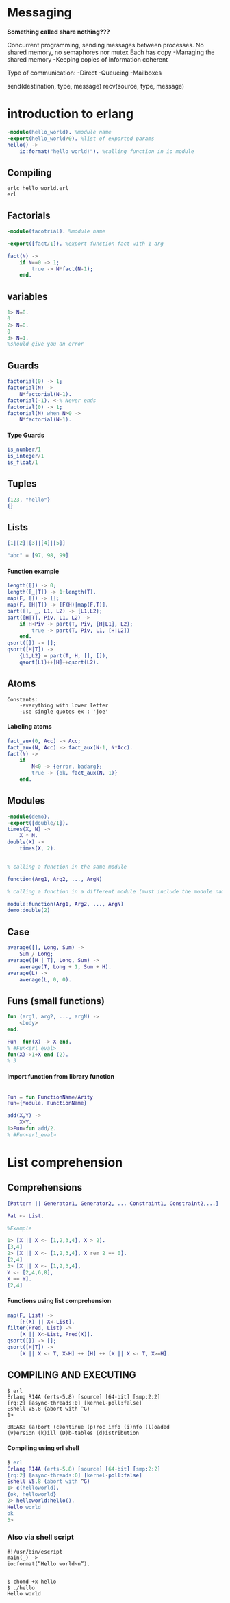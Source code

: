 # Messaging 

**Something called share nothing???**

Concurrent programming, sending messages between processes. No shared memory, no semaphores nor mutex
Each has copy
    -Managing the shared memory
    -Keeping copies of information coherent

Type of communication: 
    -Direct
    -Queueing
    -Mailboxes

send(destination, type, message)
recv(source, type, message)


# introduction to erlang

```erlang
-module(hello_world). %module name
-export(hello_world/0). %list of exported params
hello() ->
    io:format("hello world!"). %calling function in io module
```

## Compiling 

```erlc
erlc hello_world.erl
erl
```

## Factorials

```erlang
-module(facotrial). %module name

-export([fact/1]). %export function fact with 1 arg

fact(N) ->
    if N==0 -> 1;
        true -> N*fact(N-1);
    end.
```

## variables

```erlang
1> N=0.
0
2> N=0.
0
3> N=1.
%should give you an error
```

## Guards 

```erlang
factorial(0) -> 1;
factorial(N) ->
    N*factorial(N-1).
factorial(-1). <-% Never ends
factorial(0) -> 1;
factorial(N) when N>0 -> 
    N*factorial(N-1).
```

#### Type Guards

```erlang
is_number/1
is_integer/1
is_float/1
```

## Tuples

```erlang
{123, "hello"}
{}
```

## Lists

```erlang
[1|[2]|[3]|[4]|[5]]

"abc" = [97, 98, 99]
```
#### Function example 
```erlang
length([]) -> 0;
length([_|T]) -> 1+length(T).
map(F, []) -> [];
map(F, [H|T]) -> [F(H)|map(F,T)].
part([], _, L1, L2) -> {L1,L2};
part([H|T], Piv, L1, L2) ->
    if H<Piv -> part(T, Piv, [H|L1], L2);
        true -> part(T, Piv, L1, [H|L2])
    end.
qsort([]) -> [];
qsort([H|T]) ->
    {L1,L2} = part(T, H, [], []),
    qsort(L1)++[H]++qsort(L2).
```

## Atoms

```
Constants:  
    -everything with lower letter
    -use single quotes ex : 'joe'
```

#### Labeling atoms

```erlang
fact_aux(0, Acc) -> Acc;
fact_aux(N, Acc) -> fact_aux(N-1, N*Acc).
fact(N) ->
    if
        N<0 -> {error, badarg};
        true -> {ok, fact_aux(N, 1)}
    end.
```

## Modules

```erlang
-module(demo).
-export([double/1]).
times(X, N) ->
    X * N.
double(X) ->
    times(X, 2).


% calling a function in the same module

function(Arg1, Arg2, ..., ArgN)

% calling a function in a different module (must include the module name)

module:function(Arg1, Arg2, ..., ArgN)
demo:double(2)
```

## Case

```erlang
average([], Long, Sum) ->
    Sum / Long;
average([H | T], Long, Sum) ->
    average(T, Long + 1, Sum + H).
average(L) ->
    average(L, 0, 0).
```

## Funs (small functions)

```erlang
fun (arg1, arg2, ..., argN) ->
    <body>
end.

Fun  fun(X) -> X end.
% #Fun<erl_eval>
fun(X)->1+X end (2).
% 3
```
#### Import function from library function
```erlang

Fun = fun FunctionName/Arity
Fun={Module, FunctionName}

add(X,Y) ->
    X+Y.
1>Fun=fun add/2.
% #Fun<erl_eval>

```

# List comprehension

## Comprehensions
```erlang
[Pattern || Generator1, Generator2, ... Constraint1, Constraint2,...]

Pat <- List.

%Example

1> [X || X <- [1,2,3,4], X > 2].
[3,4]
2> [X || X <- [1,2,3,4], X rem 2 == 0].
[2,4]
3> [X || X <- [1,2,3,4],
Y <- [2,4,6,8],
X == Y].
[2,4]
```

#### Functions using list comprehension

```erlang
map(F, List) ->
    [F(X) || X<-List].
filter(Pred, List) ->
    [X || X<-List, Pred(X)].
qsort([]) -> [];
qsort([H|T]) ->
    [X || X <- T, X<H] ++ [H] ++ [X || X <- T, X>=H].
```

## COMPILING AND EXECUTING

```shell
$ erl
Erlang R14A (erts-5.8) [source] [64-bit] [smp:2:2]
[rq:2] [async-threads:0] [kernel-poll:false]
Eshell V5.8 (abort with ^G)
1>

BREAK: (a)bort (c)ontinue (p)roc info (i)nfo (l)oaded
(v)ersion (k)ill (D)b-tables (d)istribution
```
#### Compiling using erl shell
```erlang
$ erl
Erlang R14A (erts-5.8) [source] [64-bit] [smp:2:2]
[rq:2] [async-threads:0] [kernel-poll:false]
Eshell V5.8 (abort with ^G)
1> c(helloworld).
{ok, helloworld}
2> helloworld:hello().
Hello world
ok
3>
```

### Also via shell script

```shell
#!/usr/bin/escript
main(_) ->
io:format(”Hello world~n”).


$ chomd +x hello
$ ./hello
Hello world
```